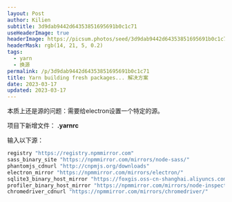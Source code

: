 ```yaml
---
layout: Post
author: Kilien
subtitle: 3d9dab9442d64353851695691b0c1c71
useHeaderImage: true
headerImage: https://picsum.photos/seed/3d9dab9442d64353851695691b0c1c71/1920/1080
headerMask: rgb(14, 21, 5, 0.2)
tags:
  - yarn
  - 换源
permalink: /p/3d9dab9442d64353851695691b0c1c71
title: Yarn building fresh packages... 解决方案
date: 2023-03-17
updated: 2023-03-17
---
```


本质上还是源的问题：需要给electron设置一个特定的源。

项目下新增文件：
**.yarnrc**

输入以下源：

```bash
registry "https://registry.npmmirror.com"
sass_binary_site "https://npmmirror.com/mirrors/node-sass/"
phantomjs_cdnurl "http://cnpmjs.org/downloads"
electron_mirror "https://npmmirror.com/mirrors/electron/"
sqlite3_binary_host_mirror "https://foxgis.oss-cn-shanghai.aliyuncs.com/"
profiler_binary_host_mirror "https://npmmirror.com/mirrors/node-inspector/"
chromedriver_cdnurl "https://npmmirror.com/mirrors/chromedriver/"
```
